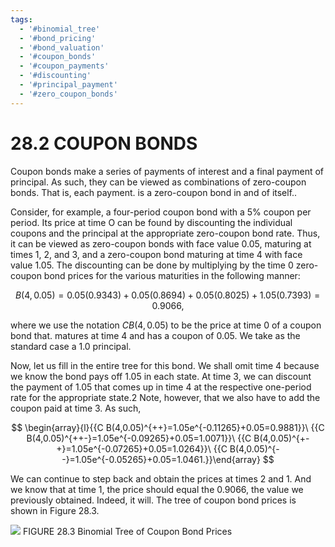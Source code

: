 ```yaml
---
tags:
  - '#binomial_tree'
  - '#bond_pricing'
  - '#bond_valuation'
  - '#coupon_bonds'
  - '#coupon_payments'
  - '#discounting'
  - '#principal_payment'
  - '#zero_coupon_bonds'
---
```

# 28.2 COUPON BONDS

Coupon bonds make a series of payments of interest and a final payment of principal.
As such, they can be viewed as combinations of zero-coupon bonds. That is, each payment.
is a zero-coupon bond in and of itself..

Consider, for example, a four-period coupon bond with a $5\%$ coupon per period. Its price at time O can be found by discounting the individual coupons and the principal at the appropriate zero-coupon bond rate. Thus, it can be viewed as zero-coupon bonds with face value 0.05, maturing at times 1, 2, and 3, and a zero-coupon bond maturing at time 4 with face value 1.05. The discounting can be done by multiplying by the time 0 zero-coupon bond prices for the various maturities in the following manner:

$$
\ B(4,0.05)=0.05(0.9343)+0.05(0.8694)+0.05(0.8025)+1.05(0.7393)=0.9066,
$$

where we use the notation $C B(4,0.05)$ to be the price at time 0 of a coupon bond that.
matures at time 4 and has a coupon of 0.05. We take as the standard case a 1.0 principal.

Now, let us fill in the entire tree for this bond. We shall omit time 4 because we know the bond pays off 1.05 in each state. At time 3, we can discount the payment of 1.05 that comes up in time 4 at the respective one-period rate for the appropriate state.2 Note, however, that we also have to add the coupon paid at time 3. As such,

$$
\begin{array}{l}{{C B(4,0.05)^{++}=1.05e^{-0.11265}+0.05=0.9881}}\ {{C B(4,0.05)^{++-}=1.05e^{-0.09265}+0.05=1.0071}}\ {{C B(4,0.05)^{+-+}=1.05e^{-0.07265}+0.05=1.0264}}\ {{C B(4,0.05)^{--}=1.05e^{-0.05265}+0.05=1.0461.}}\end{array}
$$

We can continue to step back and obtain the prices at times 2 and 1. And we know that at time 1, the price should equal the 0.9066, the value we previously obtained. Indeed, it will. The tree of coupon bond prices is shown in Figure 28.3.

![](0de506b2a8f1dbf2bf12c2c92c42dbfeabfb1612c7011d8436c75ff822eb0ef8.jpg)
FIGURE 28.3 Binomial Tree of Coupon Bond Prices
